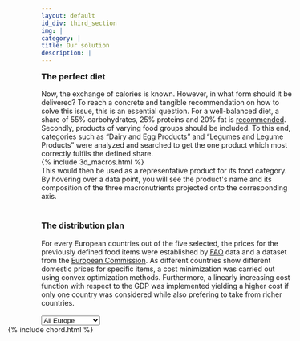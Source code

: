 ```yaml
---
layout: default
id_div: third_section
img: |
category: |
title: Our solution
description: |
---
```


<div class="row">
  <div class="col-sm-12 col-md-2"></div>
  <div class="col-sm-12 col-md-3">
    <h3 style="margin-top:5px">The perfect diet</h3>
    Now, the exchange of calories is known. However, in what form should it be delivered? To reach a concrete and tangible recommendation on how to solve this issue, this is an essential question. For a well-balanced diet, a share of 55% carbohydrates, 25% proteins and 20% fat is <a href="https://www.ncbi.nlm.nih.gov/pmc/articles/PMC1479724/" target="_blank">recommended</a>. Secondly, products of varying food groups should be included. To this end, categories such as “Dairy and Egg Products” and “Legumes and Legume Products” were analyzed and searched to get the one product which most correctly fulfils the defined share. 
  </div>
  <div class="col-sm-12 col-md-5">
    {% include 3d_macros.html %}
  </div>
  <div class="col-sm-12 col-md-2"></div>
</div>

<div class="row">
  <div class="col-sm-12 col-md-2"></div>
  <div class="col-sm-12 col-md-8">
    This would then be used as a representative product for its food category. By hovering over a data point, you will see the product's name and its composition of the three macronutrients projected onto the corresponding axis. 
  </div>
  <div class="col-sm-12 col-md-2"></div>
</div>

<br/>

<div class="row">
  <div class="col-sm-12 col-md-2"></div>
  <div class="col-sm-12 col-md-8">
    <h3>The distribution plan</h3>
   For every European countries out of the five selected, the prices for the previously defined food items were established by <a href="http://www.fao.org/faostat/en/#data/PP"  target="_blank">FAO</a> data and a dataset from the <a href="https://ec.europa.eu/info/food-farming-fisheries/farming/facts-and-figures/markets/prices/price-monitoring-sector/eu-prices-selected-representative-products_en"  target="_blank">European Commission</a>. As different countries show different domestic prices for specific items, a cost minimization was carried out using convex optimization methods. Furthermore, a linearly increasing cost function with respect to the GDP was implemented yielding a higher cost if only one country was considered while also prefering to take from richer countries.
  </div>
  <div class="col-sm-12 col-md-2"></div>
</div>

<br/>

<div class="row">
  <div class="col-sm-12 col-md-2"></div>
  <div class="col-sm-12 col-md-1">
    <select id="chord_countries">
      <option value="Europe" selected>All Europe</option>
      <option value="France">France</option>
      <option value="Germany">Germany</option>
      <option value="Italy">Italy</option>
      <option value="Spain">Spain</option>
      <option value="UK">United Kingdom</option>
    </select>
  </div>
  <div class="col-sm-12 col-md-4" id="chord_box" style="margin-left: -50pt">
    <div id="Europe_chord">
      {% include chord.html %}
    </div>
    <div id="France_chord" style="display:none">
      {% include chord_fr.html %}
    </div>
    <div id="Germany_chord" style="display:none">
      {% include chord_ge.html %}
    </div>
    <div id="Italy_chord" style="display:none">
      {% include chord_it.html %}
    </div>
    <div id="Spain_chord" style="display:none">
      {% include chord_es.html %}
    </div>
    <div id="UK_chord" style="display:none">
      {% include chord_uk.html %}
    </div>
  </div>
  <div class="col-sm-12 col-md-3" style="position: absolute;left: 800pt;">
    <p>
      This chord plot provides a general overview about how food could be redistributed with minimal expenditures. When hovering over a country's circle, its associated food flows will be highlighted. By selecting a specific country in the drop menu, you can reduce complexity and assess where this particular nation's food is meant to be allocated. Note that the total amount of food sent/received corresponds to the extension of a country's circular arc. 
      Germany and France were found to contribute the most, with each providing slightly more than 100,000 tons. This is mainly due to their higher GDP. On the other end, it's trivial to see that Ethiopia would claim the highest share of food aid of all examined countries.
    </p>
  </div>
  <div class="col-sm-12 col-md-2"></div>
</div>


<!-- </script> -->

<script>
$(document).ready(function() {

  $(".bk-toolbar").parent().css('backgroundColor', '#f8f8f8');
  active_chord = "#Europe_chord";
  $('#chord_countries').change(function(){

    $(active_chord).hide();
    active_chord = "#".concat($('#chord_countries').val(), "_chord");
    $(active_chord).show();
    
  })
});
</script>

